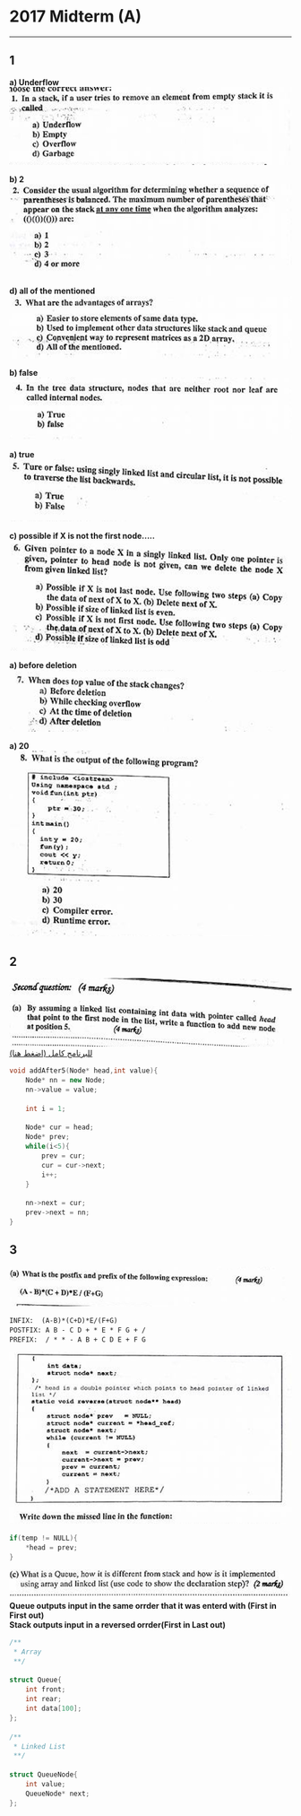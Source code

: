 # 2017 Midterm (A)

---

## 1

**a) Underflow**
![a](1-1.png)

**b) 2**
![a](1-2.png)

**d) all of the mentioned**
![a](1-3.png)

**b) false**
![a](1-4.png)

**a) true**
![a](1-5.png)

**c) possible if X is not the first node.....**
![a](1-6.png)

**a) before deletion**
![a](1-7.png)

**a) 20**
![a](1-8.png)

## 2

![a](2.png)
[للبرنامج كامل (اضغط هنا)](./addAfter50.cpp) 

```cpp
void addAfter5(Node* head,int value){
    Node* nn = new Node;
    nn->value = value;
    
    int i = 1;
    
    Node* cur = head;
    Node* prev;
    while(i<5){
        prev = cur;
        cur = cur->next;
        i++;
    }
    
    nn->next = cur;
    prev->next = nn;
}
```

## 3

![a](3-1.png)

```1
INFIX:  (A-B)*(C+D)*E/(F+G)
POSTFIX: A B - C D + * E * F G + /
PREFIX:  / * * - A B + C D E + F G
```

![a](3-2.png)

```cpp
if(temp != NULL){
    *head = prev;
}
```

![a](3-3.png)
**Queue outputs input in the same orrder that it was enterd with (First in First out)**    
**Stack outputs input in a reversed orrder(First in Last out)**

```cpp
/**
 * Array
 **/

struct Queue{
    int front;
    int rear;
    int data[100];
};

/**
 * Linked List
 **/

struct QueueNode{
    int value;
    QueueNode* next;
};

```